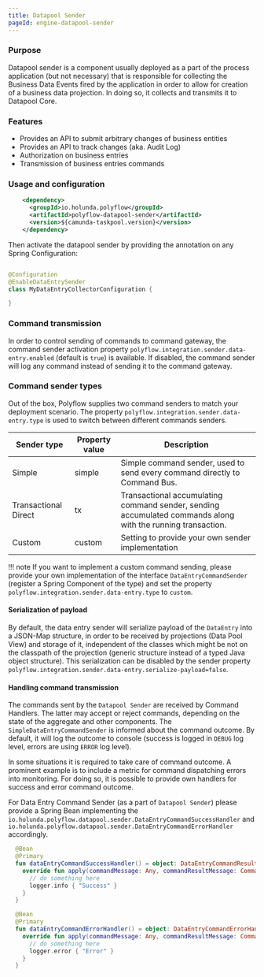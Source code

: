 ```yaml
---
title: Datapool Sender
pageId: engine-datapool-sender
---
```

### Purpose

Datapool sender is a component usually deployed as a part of the process application (but not necessary) that
is responsible for collecting the Business Data Events fired by the application in order to allow for creation of
a business data projection. In doing so, it collects and transmits it to Datapool Core.

### Features
 * Provides an API to submit arbitrary changes of business entities
 * Provides an API to track changes (aka. Audit Log)
 * Authorization on business entries
 * Transmission of business entries commands

### Usage and configuration


```xml
    <dependency>
      <groupId>io.holunda.polyflow</groupId>
      <artifactId>polyflow-datapool-sender</artifactId>
      <version>${camunda-taskpool.version}</version>
    </dependency>
```

Then activate the datapool sender by providing the annotation on any Spring Configuration:

```java

@Configuration
@EnableDataEntrySender
class MyDataEntryCollectorConfiguration {

}

```

### Command transmission

In order to control sending of commands to command gateway, the command sender activation property
`polyflow.integration.sender.data-entry.enabled` (default is `true`) is available. If disabled, the command sender
will log any command instead of sending it to the command gateway.

### Command sender types

Out of the box, Polyflow supplies two command senders to match your deployment scenario. The property
`polyflow.integration.sender.data-entry.type`  is used to switch between different commands senders.


| Sender type          | Property value | Description                                                                                                 |
|----------------------|----------------|-------------------------------------------------------------------------------------------------------------|
| Simple               | simple         | Simple command sender, used to send every command directly to Command Bus.                                  |
| Transactional Direct | tx             | Transactional accumulating command sender, sending accumulated commands along with the running transaction. |
| Custom               | custom         | Setting to provide your own sender implementation                                                           |

!!! note
       If you want to implement a custom command sending, please provide your own implementation of the interface `DataEntryCommandSender`
       (register a Spring Component of the type) and set the property `polyflow.integration.sender.data-entry.type` to `custom`.

#### Serialization of payload

By default, the data entry sender will serialize payload of the `DataEntry` into a JSON-Map structure, in order to be received by projections (Data Pool View) 
and storage of it, independent of the classes which might be not on the classpath of the projection (generic structure instead of a typed Java object structure).
This serialization can be disabled by the sender property `polyflow.integration.sender.data-entry.serialize-payload=false`. 

#### Handling command transmission

The commands sent by the `Datapool Sender` are received by Command Handlers. The latter may accept or reject commands, depending
on the state of the aggregate and other components. The `SimpleDataEntryCommandSender` is informed about the command outcome. By default, it will log the outcome
to console (success is logged in `DEBUG` log level, errors are using `ERROR` log level).

In some situations it is required to take care of command outcome. A prominent example is to include a metric for command dispatching errors into monitoring. For doing so,
it is possible to provide own handlers for success and error command outcome.

For Data Entry Command Sender (as a part of `Datapool Sender`) please provide a Spring Bean implementing the `io.holunda.polyflow.datapool.sender.DataEntryCommandSuccessHandler`
 and `io.holunda.polyflow.datapool.sender.DataEntryCommandErrorHandler` accordingly.


```kotlin
  @Bean
  @Primary
  fun dataEntryCommandSuccessHandler() = object: DataEntryCommandResultHandler {
    override fun apply(commandMessage: Any, commandResultMessage: CommandResultMessage<out Any?>) {
      // do something here
      logger.info { "Success" }
    }
  }

  @Bean
  @Primary
  fun dataEntryCommandErrorHandler() = object: DataEntryCommandErrorHandler {
    override fun apply(commandMessage: Any, commandResultMessage: CommandResultMessage<out Any?>) {
      // do something here
      logger.error { "Error" }
    }
  }
```
